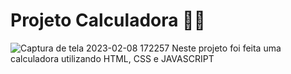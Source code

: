 # Projeto Calculadora 💜🚀 
![Captura de tela 2023-02-08 172257](https://user-images.githubusercontent.com/101029113/217647466-add93a4c-0421-4214-9930-c1cc2d09c726.png)
Neste projeto foi feita uma calculadora utilizando HTML, CSS e JAVASCRIPT

